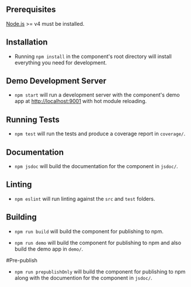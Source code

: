 ## Prerequisites

[Node.js](http://nodejs.org/) >= v4 must be installed.

## Installation

- Running `npm install` in the component's root directory will install everything you need for development.

## Demo Development Server

- `npm start` will run a development server with the component's demo app at [http://localhost:9001](http://localhost:9001) with hot module reloading.

## Running Tests

- `npm test` will run the tests and produce a coverage report in `coverage/`.

## Documentation

- `npm jsdoc` will build the documentation for the component in `jsdoc/`.

## Linting

- `npm eslint` will run linting against the `src` and `test` folders.

## Building

- `npm run build` will build the component for publishing to npm.

- `npm run demo` will build the component for publishing to npm and also build the demo app in `demo/`.

#Pre-publish

- `npm run prepublishOnly` will build the component for publishing to npm along with the documention for the component in `jsdoc/`.

